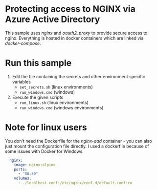 # Protecting access to NGINX via Azure Active Directory
This sample uses *nginx* and *oauth2_proxy* to provide secure access to nginx.
Everything is hosted in docker containers which are linked via *docker-compose*.

# Run this sample

1. Edit the file containing the secrets and other environment specific variables
   - `set_secrets.sh` (linux environments)
   - `run_windows.cmd` (windows)
2. Execute the given scripts
   - `run_linux.sh` (linux environments)
   - `run_windows.cmd` (windows environments)

# Note for linux users
You don't need the Dockerfile for the *nginx-aad* container - you can also just mount the configuration file directly. I used a dockerfile because of some issues with Docker for Windows.

```yaml
  nginx:
    image: nginx:alpine
    ports:
      - "80:80"
    volumes:
      - ./localhost.conf:/etc/nginx/conf.d/default.conf:ro
```